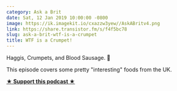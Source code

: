 ```yaml
---
category: Ask a Brit
date: Sat, 12 Jan 2019 10:00:00 -0800
image: https://ik.imagekit.io/cxazzw3yew//AskABritv4.png
link: https://share.transistor.fm/s/f4f5bc78
slug: ask-a-brit-wtf-is-a-crumpet
title: WTF is a Crumpet!
---
```


<p>Haggis, Crumpets, and Blood Sausage. 🤢</p><p>This episode covers some pretty "interesting" foods from the UK. </p><p><strong><a href="https://ko-fi.com/jayandjaymedia" rel="payment" title="★ Support this podcast ★">★ Support this podcast ★</a></strong></p>